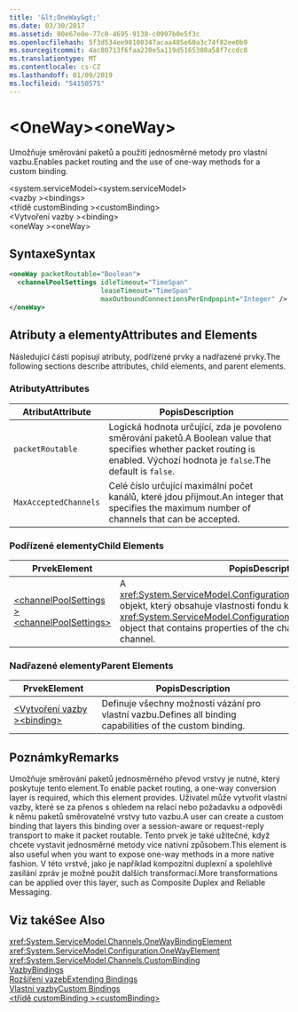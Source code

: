 ```yaml
---
title: '&lt;OneWay&gt;'
ms.date: 03/30/2017
ms.assetid: 00e67e0e-77c0-4695-9138-c0997b0e5f3c
ms.openlocfilehash: 5f3d534ee98100347acaa485e60a3c74f82ee0b9
ms.sourcegitcommit: 4ac80713f6faa220e5a119d5165308a58f7ccdc8
ms.translationtype: MT
ms.contentlocale: cs-CZ
ms.lasthandoff: 01/09/2019
ms.locfileid: "54150575"
---
```

# <a name="ltonewaygt"></a><span data-ttu-id="cd9d9-102">&lt;OneWay&gt;</span><span class="sxs-lookup"><span data-stu-id="cd9d9-102">&lt;oneWay&gt;</span></span>
<span data-ttu-id="cd9d9-103">Umožňuje směrování paketů a použití jednosměrné metody pro vlastní vazbu.</span><span class="sxs-lookup"><span data-stu-id="cd9d9-103">Enables packet routing and the use of one-way methods for a custom binding.</span></span>  
  
 <span data-ttu-id="cd9d9-104">\<system.serviceModel></span><span class="sxs-lookup"><span data-stu-id="cd9d9-104">\<system.serviceModel></span></span>  
<span data-ttu-id="cd9d9-105">\<vazby ></span><span class="sxs-lookup"><span data-stu-id="cd9d9-105">\<bindings></span></span>  
<span data-ttu-id="cd9d9-106">\<třídě customBinding ></span><span class="sxs-lookup"><span data-stu-id="cd9d9-106">\<customBinding></span></span>  
<span data-ttu-id="cd9d9-107">\<Vytvoření vazby ></span><span class="sxs-lookup"><span data-stu-id="cd9d9-107">\<binding></span></span>  
<span data-ttu-id="cd9d9-108">\<oneWay ></span><span class="sxs-lookup"><span data-stu-id="cd9d9-108">\<oneWay></span></span>  
  
## <a name="syntax"></a><span data-ttu-id="cd9d9-109">Syntaxe</span><span class="sxs-lookup"><span data-stu-id="cd9d9-109">Syntax</span></span>  
  
```xml  
<oneWay packetRoutable="Boolean">
  <channelPoolSettings idleTimeout="TimeSpan"
                       leaseTimeout="TimeSpan"
                       maxOutboundConnectionsPerEndpopint="Integer" />
</oneWay>
```  
  
## <a name="attributes-and-elements"></a><span data-ttu-id="cd9d9-110">Atributy a elementy</span><span class="sxs-lookup"><span data-stu-id="cd9d9-110">Attributes and Elements</span></span>  
 <span data-ttu-id="cd9d9-111">Následující části popisují atributy, podřízené prvky a nadřazené prvky.</span><span class="sxs-lookup"><span data-stu-id="cd9d9-111">The following sections describe attributes, child elements, and parent elements.</span></span>  
  
### <a name="attributes"></a><span data-ttu-id="cd9d9-112">Atributy</span><span class="sxs-lookup"><span data-stu-id="cd9d9-112">Attributes</span></span>  
  
|<span data-ttu-id="cd9d9-113">Atribut</span><span class="sxs-lookup"><span data-stu-id="cd9d9-113">Attribute</span></span>|<span data-ttu-id="cd9d9-114">Popis</span><span class="sxs-lookup"><span data-stu-id="cd9d9-114">Description</span></span>|  
|---------------|-----------------|  
|`packetRoutable`|<span data-ttu-id="cd9d9-115">Logická hodnota určující, zda je povoleno směrování paketů.</span><span class="sxs-lookup"><span data-stu-id="cd9d9-115">A Boolean value that specifies whether packet routing is enabled.</span></span> <span data-ttu-id="cd9d9-116">Výchozí hodnota je `false`.</span><span class="sxs-lookup"><span data-stu-id="cd9d9-116">The default is `false`.</span></span>|  
|`MaxAcceptedChannels`|<span data-ttu-id="cd9d9-117">Celé číslo určující maximální počet kanálů, které jdou přijmout.</span><span class="sxs-lookup"><span data-stu-id="cd9d9-117">An integer that specifies the maximum number of channels that can be accepted.</span></span>|  
  
### <a name="child-elements"></a><span data-ttu-id="cd9d9-118">Podřízené elementy</span><span class="sxs-lookup"><span data-stu-id="cd9d9-118">Child Elements</span></span>  
  
|<span data-ttu-id="cd9d9-119">Prvek</span><span class="sxs-lookup"><span data-stu-id="cd9d9-119">Element</span></span>|<span data-ttu-id="cd9d9-120">Popis</span><span class="sxs-lookup"><span data-stu-id="cd9d9-120">Description</span></span>|  
|-------------|-----------------|  
|[<span data-ttu-id="cd9d9-121">\<channelPoolSettings ></span><span class="sxs-lookup"><span data-stu-id="cd9d9-121">\<channelPoolSettings></span></span>](../../../../../docs/framework/configure-apps/file-schema/wcf/channelpoolsettings.md)|<span data-ttu-id="cd9d9-122">A <xref:System.ServiceModel.Configuration.ChannelPoolSettingsElement> objekt, který obsahuje vlastnosti fondu kanálu pro current channel.</span><span class="sxs-lookup"><span data-stu-id="cd9d9-122">A <xref:System.ServiceModel.Configuration.ChannelPoolSettingsElement> object that contains properties of the channel pool for the current channel.</span></span>|  
  
### <a name="parent-elements"></a><span data-ttu-id="cd9d9-123">Nadřazené elementy</span><span class="sxs-lookup"><span data-stu-id="cd9d9-123">Parent Elements</span></span>  
  
|<span data-ttu-id="cd9d9-124">Prvek</span><span class="sxs-lookup"><span data-stu-id="cd9d9-124">Element</span></span>|<span data-ttu-id="cd9d9-125">Popis</span><span class="sxs-lookup"><span data-stu-id="cd9d9-125">Description</span></span>|  
|-------------|-----------------|  
|[<span data-ttu-id="cd9d9-126">\<Vytvoření vazby ></span><span class="sxs-lookup"><span data-stu-id="cd9d9-126">\<binding></span></span>](../../../../../docs/framework/misc/binding.md)|<span data-ttu-id="cd9d9-127">Definuje všechny možnosti vázání pro vlastní vazbu.</span><span class="sxs-lookup"><span data-stu-id="cd9d9-127">Defines all binding capabilities of the custom binding.</span></span>|  
  
## <a name="remarks"></a><span data-ttu-id="cd9d9-128">Poznámky</span><span class="sxs-lookup"><span data-stu-id="cd9d9-128">Remarks</span></span>  
 <span data-ttu-id="cd9d9-129">Umožňuje směrování paketů jednosměrného převod vrstvy je nutné, který poskytuje tento element.</span><span class="sxs-lookup"><span data-stu-id="cd9d9-129">To enable packet routing, a one-way conversion layer is required, which this element provides.</span></span> <span data-ttu-id="cd9d9-130">Uživatel může vytvořit vlastní vazby, které se za přenos s ohledem na relaci nebo požadavku a odpovědi k němu paketů směrovatelné vrstvy tuto vazbu.</span><span class="sxs-lookup"><span data-stu-id="cd9d9-130">A user can create a custom binding that layers this binding over a session-aware or request-reply transport to make it packet routable.</span></span> <span data-ttu-id="cd9d9-131">Tento prvek je také užitečné, když chcete vystavit jednosměrné metody více nativní způsobem.</span><span class="sxs-lookup"><span data-stu-id="cd9d9-131">This element is also useful when you want to expose one-way methods in a more native fashion.</span></span> <span data-ttu-id="cd9d9-132">V této vrstvě, jako je například kompozitní duplexní a spolehlivé zasílání zpráv je možné použít dalších transformací.</span><span class="sxs-lookup"><span data-stu-id="cd9d9-132">More transformations can be applied over this layer, such as Composite Duplex and Reliable Messaging.</span></span>  
  
## <a name="see-also"></a><span data-ttu-id="cd9d9-133">Viz také</span><span class="sxs-lookup"><span data-stu-id="cd9d9-133">See Also</span></span>  
 <xref:System.ServiceModel.Channels.OneWayBindingElement>  
 <xref:System.ServiceModel.Configuration.OneWayElement>  
 <xref:System.ServiceModel.Channels.CustomBinding>  
 [<span data-ttu-id="cd9d9-134">Vazby</span><span class="sxs-lookup"><span data-stu-id="cd9d9-134">Bindings</span></span>](../../../../../docs/framework/wcf/bindings.md)  
 [<span data-ttu-id="cd9d9-135">Rozšíření vazeb</span><span class="sxs-lookup"><span data-stu-id="cd9d9-135">Extending Bindings</span></span>](../../../../../docs/framework/wcf/extending/extending-bindings.md)  
 [<span data-ttu-id="cd9d9-136">Vlastní vazby</span><span class="sxs-lookup"><span data-stu-id="cd9d9-136">Custom Bindings</span></span>](../../../../../docs/framework/wcf/extending/custom-bindings.md)  
 [<span data-ttu-id="cd9d9-137">\<třídě customBinding ></span><span class="sxs-lookup"><span data-stu-id="cd9d9-137">\<customBinding></span></span>](../../../../../docs/framework/configure-apps/file-schema/wcf/custombinding.md)
